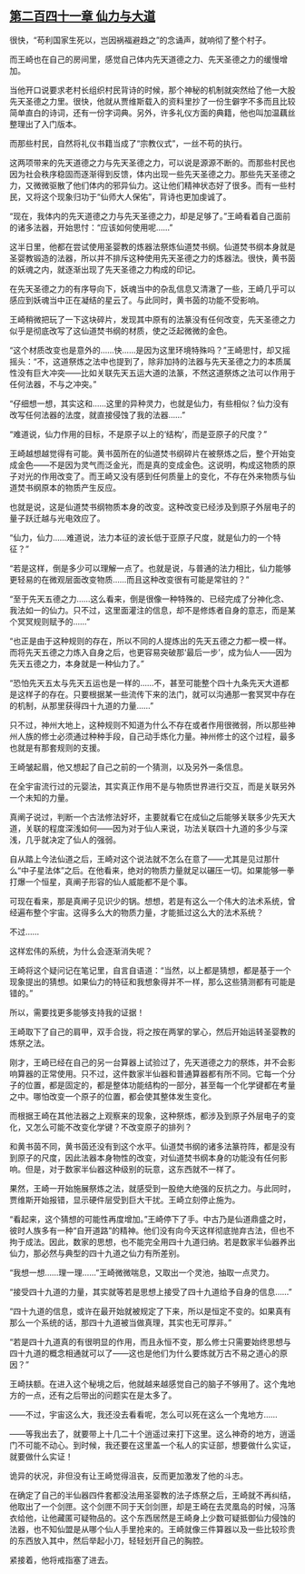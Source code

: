 ## [第二百四十一章 仙力与大道](https://www.xxbiquge.com/11_11207/9173507.html)


  很快，“苟利国家生死以，岂因祸福避趋之”的念诵声，就响彻了整个村子。

  而王崎也在自己的房间里，感觉自己体内先天道德之力、先天圣德之力的缓慢增加。

  当他开口说要求老村长组织村民背诗的时候，那个神秘的机制就突然给了他一大股先天圣德之力里。很快，他就从贾维斯载入的资料里抄了一份生僻字不多而且比较简单直白的诗词，还有一份字词典。另外，许多礼仪方面的典籍，他也叫加温藕丝整理出了入门版本。

  而那些村民，自然将礼仪书籍当成了“宗教仪式”，一丝不苟的执行。

  这两项带来的先天道德之力与先天圣德之力，可以说是源源不断的。而那些村民也因为社会秩序稳固而逐渐得到反馈，体内出现一些先天圣德之力。那些先天圣德之力，又微微驱散了他们体内的邪异仙力。这让他们精神状态好了很多。而有一些村民，又将这个现象归功于“仙师大人保佑”，背诗也更加虔诚了。

  “现在，我体内的先天道德之力与先天圣德之力，却是足够了。”王崎看着自己面前的诸多法器，开始思忖：“应该如何使用呢……”

  这半日里，他都在尝试使用圣婴教的炼器法祭炼仙道焚书纲。仙道焚书纲本身就是圣婴教锻造的法器，所以并不排斥这种使用先天圣德之力的炼器法。很快，黄书茵的妖魂之内，就逐渐出现了先天圣德之力构成的印记。

  在先天圣德之力的有序导向下，妖魂当中的杂乱信息又清澈了一些，王崎几乎可以感应到妖魂当中正在凝结的星云了。与此同时，黄书茵的功能不受影响。

  王崎稍微把玩了一下这块碎片，发现其中原有的法篆没有任何改变，先天圣德之力似乎是彻底改写了这仙道焚书纲的材质，使之泛起微微的金色。

  “这个材质改变也是意外的……快……是因为这里环境特殊吗？”王崎思忖，却又摇摇头：“不，这道祭炼之法中也提到了，除非加持的法器与先天圣德之力的本质属性没有巨大冲突——比如关联先天五运大道的法篆，不然这道祭炼之法可以作用于任何法器，不与之冲突。”

  “仔细想一想，其实这和……这里的异种灵力，也就是仙力，有些相似？仙力没有改写任何法器的法度，就直接侵蚀了我的法器……”

  “难道说，仙力作用的目标，不是原子以上的‘结构’，而是亚原子的尺度？”

  王崎越想越觉得有可能。黄书茵所在的仙道焚书纲碎片在被祭炼之后，整个开始变成金色——不是因为灵气而泛金光，而是真的变成金色。这说明，构成这物质的原子对光的作用改变了。而王崎又没有感到任何质量上的变化，不存在外来物质与仙道焚书纲原本的物质产生反应。

  也就是说，这是仙道焚书纲物质本身的改变。这种改变已经涉及到原子外层电子的量子跃迁越与光电效应了。

  “仙力，仙力……难道说，法力本征的波长低于亚原子尺度，就是仙力的一个特征？”

  “若是这样，倒是多少可以理解一点了。也就是说，与普通的法力相比，仙力能够更轻易的在微观层面改变物质……而且这种改变很有可能是常驻的？”

  “至于先天五德之力……这么看来，倒是很像一种特殊的、已经完成了分神化念、我法如一的仙力。只不过，这里面灌注的信息，却不是修炼者自身的意志，而是某个冥冥规则赋予的……”

  “也正是由于这种规则的存在，所以不同的人提炼出的先天五德之力都一模一样。而将先天五德之力炼入自身之后，也更容易突破那‘最后一步’，成为仙人——因为先天五德之力，本身就是一种仙力了。”

  “恐怕先天五太与先天五运也是一样的……不，甚至可能整个四十九条先天大道都是这样子的存在。只要根据某一些流传下来的法门，就可以沟通那一套冥冥中存在的机制，从那里获得四十九道的力量……”

  只不过，神州大地上，这种规则不知道为什么不存在或者作用很微弱，所以那些神州人族的修士必须通过种种手段，自己动手炼化力量。神州修士的这个过程，最多也就是有那套规则的支援。

  王崎皱起眉，他又想起了自己之前的一个猜测，以及另外一条信息。

  在全宇宙流行过的元婴法，其实真正作用不是与物质世界进行交互，而是关联另外一个未知的力量。

  真阐子说过，判断一个古法修法好坏，主要就看它在成仙之后能够关联多少先天大道，关联的程度深浅如何——因为对于仙人来说，功法关联四十九道的多少与深浅，几乎就决定了仙人的强弱。

  自从踏上今法仙道之后，王崎对这个说法就不怎么在意了——尤其是见过那什么“中子星法体”之后。在他看来，绝对的物质力量就足以碾压一切。如果能够一拳打爆一个恒星，真阐子形容的仙人威能都不是个事。

  可现在看来，那是真阐子见识少的锅。想想，若是有这么一个伟大的法术系统，曾经遍布整个宇宙。这得多么大的物质力量，才能抵过这么大的法术系统？

  不过……

  这样宏伟的系统，为什么会逐渐消失呢？

  王崎将这个疑问记在笔记里，自言自语道：“当然，以上都是猜想，都是基于一个现象提出的猜想。如果仙力的特征和我想象得并不一样，那么这些猜测都有可能是错的。”

  所以，需要找更多能够支持我的证据！

  王崎取下了自己的肩甲，双手合拢，将之按在两掌的掌心，然后开始运转圣婴教的炼祭之法。

  刚才，王崎已经在自己的另一台算器上试验过了，先天道德之力的祭炼，并不会影响算器的正常使用。只不过，这件数家半仙器和普通算器都有所不同。它每一个分子的位置，都是固定的，都是整体功能结构的一部分，甚至每一个化学键都在考量之中。哪怕改变一个原子的位置，都会使其整体发生变化。

  而根据王崎在其他法器之上观察来的现象，这种祭炼，都涉及到原子外层电子的变化，又怎么可能不改变化学键？不改变原子的排列？

  和黄书茵不同，黄书茵还没有到这个水平。仙道焚书纲的诸多法篆符阵，都是没有到原子的尺度，因此法器本身物性的改变，对仙道焚书纲本身的功能没有任何影响。但是，对于数家半仙器这种级别的玩意，这东西就不一样了。

  果然，王崎一开始施展祭炼之法，就感受到一股绝大绝强的反抗之力。与此同时，贾维斯开始报错，显示硬件层受到巨大干扰。王崎立刻停止施为。

  “看起来，这个猜想的可能性再度增加。”王崎停下了手。中古乃是仙道鼎盛之时，彼时人族多有一种“自开道路”的精神。他们没有向今天这样彻底抛弃古法，但也不拘于成法。因此，数家的思想，也不能完全用四十九道归纳。若是数家半仙器养出仙力，那必然与典型的四十九道之仙力有所差别。

  “我想一想……理一理……”王崎微微喘息，又取出一个灵池，抽取一点灵力。

  “接受四十九道的力量，其实就等若是思想上接受了四十九道给予自身的信息……”

  “四十九道的信息，或许在最开始就被规定了下来，所以是恒定不变的。如果真有那么一个系统的话，那四十九道被当做真理，其实也无可厚非。”

  “若是四十九道真的有很明显的作用，而且永恒不变，那么修士只需要始终思想与四十九道的概念相通就可以了——这也是他们为什么要炼就万古不易之道心的原因？”

  王崎扶额。在进入这个秘境之后，他就越来越感觉自己的脑子不够用了。这个鬼地方的一点，还有之后带出的问题实在是太多了。

  ——不过，宇宙这么大，我还没去看看呢，怎么可以死在这么一个鬼地方……

  ——等我出去了，就要带上十几二十个逍遥过来打下这里。这么神奇的地方，逍遥门不可能不动心。到时候，我还要在这里盖一个私人的实证部，想要做什么实证，就要做什么实证！

  诡异的状况，非但没有让王崎觉得沮丧，反而更加激发了他的斗志。

  在确定了自己的半仙器四件套都没法用圣婴教的法子炼祭之后，王崎就不再纠结，他取出了一个剑匣。这个剑匣不同于天剑剑匣，却是王崎在去灵凰岛的时候，冯落衣给他，让他藏匿可疑物品的。这个东西居然是王崎身上少数可疑抵御仙力侵蚀的法器，也不知仙盟是从哪个仙人手里抢来的。王崎就像三件算器以及一些比较珍贵的东西放入其中，然后举起小刀，轻轻划开自己的胸腔。

  紧接着，他将戒指塞了进去。
